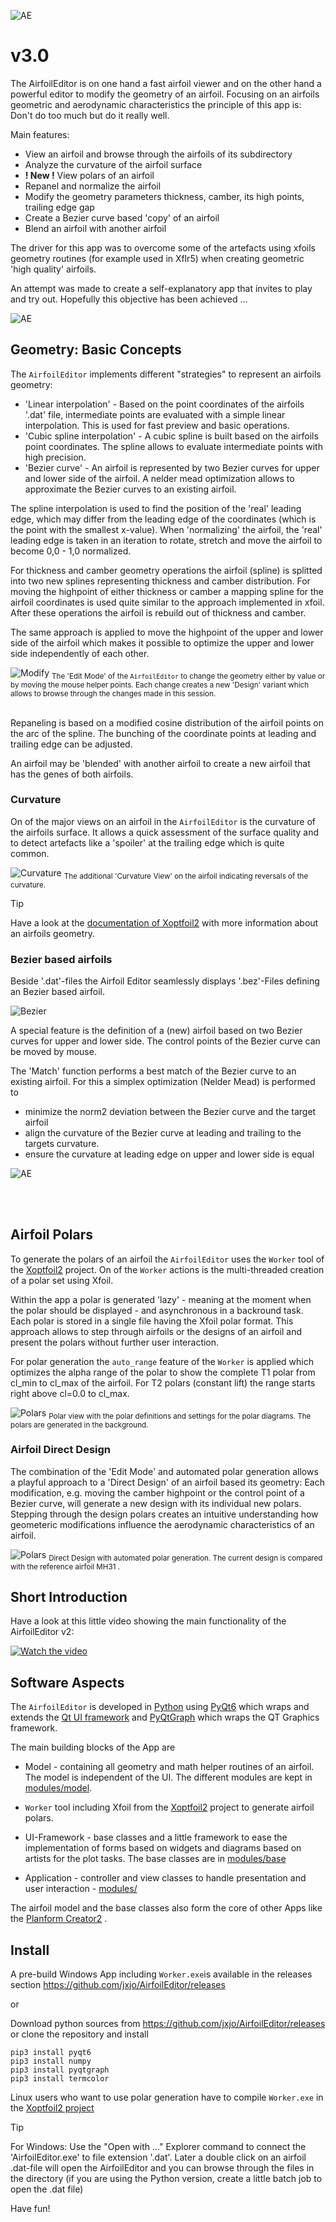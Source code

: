 ![AE](images/AirfoilEditor_logo.png "Screenshot of the AirfoilEditor ")

# v3.0


The AirfoilEditor is on one hand a fast airfoil viewer and on the other hand a powerful editor to modify the geometry of an airfoil. Focusing on an airfoils geometric and aerodynamic characteristics the principle of this app is: Don't do too much but do it really well.


Main features:  

* View an airfoil and browse through the airfoils of its subdirectory
* Analyze the curvature of the airfoil surface
* **! New !** View polars of an airfoil  
* Repanel and normalize the airfoil
* Modify the geometry parameters thickness, camber, its high points, trailing edge gap  
* Create a Bezier curve based 'copy' of an airfoil 
* Blend an airfoil with another airfoil 

The driver for this app was to overcome some of the artefacts using xfoils geometry routines (for example used in Xflr5) when creating geometric 'high quality' airfoils. 

An attempt was made to create a self-explanatory app that invites to play and try out. Hopefully this objective has been achieved ... 


![AE](images/AirfoilEditor_App.png "Screenshot of the AirfoilEditor ")


## Geometry: Basic Concepts

The `AirfoilEditor` implements different "strategies" to represent an airfoils geometry:

- 'Linear interpolation' -  Based on the point coordinates of the airfoils '.dat' file, intermediate points are evaluated with a simple linear interpolation. This is used for fast preview and basic operations.
- 'Cubic spline interpolation' - A cubic spline is built based on the airfoils point coordinates. The spline allows to evaluate intermediate points with high precision.
- 'Bezier curve' - An airfoil is represented by two Bezier curves for upper and lower side of the airfoil. A nelder mead optimization allows to approximate the Bezier curves to an existing airfoil.


The spline interpolation is used to find the position of the 'real' leading edge, which may differ from the leading edge of the coordinates (which is the point with the smallest x-value). When 'normalizing' the airfoil, the 'real' leading edge is taken in an iteration to rotate, stretch and move the airfoil to become 0,0 - 1,0 normalized.

For thickness and camber geometry operations the airfoil (spline) is splitted into two new splines representing thickness and camber distribution. For moving the highpoint of either thickness or camber a mapping spline for the airfoil coordinates is used quite similar to the approach implemented in xfoil. After these operations the airfoil is rebuild out of thickness and camber. 

The same approach is applied to move the highpoint of the upper and lower side of the airfoil which makes it possible to optimize the upper and lower side independently of each other.



![Modify](images/Modify.png "Screenshot of Modifying Airfoil")
<sub>The 'Edit Mode' of the `AirfoilEditor` to change the geometry either by value or by moving the mouse helper points. Each change creates a new 'Design' variant which allows to browse through the changes made in this session. </sub>
<br></br>

Repaneling is based on a modified cosine distribution of the airfoil points on the arc of the spline. The bunching of the coordinate points at leading and trailing edge can be adjusted. 

An airfoil may be 'blended' with another airfoil to create a new airfoil that has the genes of both airfoils.

### Curvature 

On of the major views on an airfoil in the `AirfoilEditor` is the curvature of the airfoils surface. It allows a quick assessment of the surface quality and to detect artefacts like a 'spoiler' at the trailing edge which is quite common. 


![Curvature](images/Curvature.png "Screenshot of Curvature")
<sub>The additional 'Curvature View' on the airfoil indicating reversals of the curvature. </sub>

> [!TIP]
Have a look at the [documentation of Xoptfoil2](https://jxjo.github.io/Xoptfoil2/docs/geometry) with more information about an airfoils geometry.  


### Bezier based airfoils 

Beside '.dat'-files the Airfoil Editor seamlessly displays '.bez'-Files defining an Bezier based airfoil. 

![Bezier](images/Bezier.png "Screenshot of Bezier curve definition")


A special feature is the definition of a (new) airfoil based on two Bezier curves for upper and lower side. The  control points of the Bezier curve can be moved by mouse.

The 'Match' function performs a best match of the Bezier curve to an existing airfoil. For this a simplex optimization (Nelder Mead) is performed to 
- minimize the norm2 deviation between the Bezier curve and the target airfoil
- align the curvature of the Bezier curve at leading and trailing to the targets curvature. 
- ensure the curvature at leading edge on upper and lower side is equal 


![AE](images/Match_Bezier.png "Screenshot of Bezier curve definition")

<!---
## Hicks-Henne based airfoils 

Hicks-Henne “bump” functions are applied to a base airfoil and add a linear combination of single-signed sine functions to deform its upper and lower surfaces to create a new airfoil shape.
They are used in the airfoil optimizer Xoptfoil2 as an alternative to Bezier curves to create new airfoil designs. 

The Airfoil Editor allows to visualize the Hicks-Henne functions which were applied to an airfoil. For this a special file format '.hicks' is used to interchange with Xoptfoil2.

![PC2](images/AirfoilEditor_Hicks-Henne.png "Screenshot of Hicks-Henne based airfoil")
<sup>Visualization of the Hicks-Henne bump functions, which were applied to the upper and lower side of the airfoil</sup>

-->
<br></br>

## Airfoil Polars

To generate the polars of an airfoil the `AirfoilEditor` uses the `Worker` tool of the [ Xoptfoil2](https://jxjo.github.io/Xoptfoil2) project. On of the `Worker` actions is the multi-threaded creation of a polar set using Xfoil.

Within the app a polar is generated 'lazy' - meaning at the moment when the polar should be displayed - and asynchronous in a backround task. Each polar is stored in a single file having the Xfoil polar format. This approach allows to step through airfoils or the designs of an airfoil and present the polars without further user interaction.

For polar generation the `auto_range` feature of the `Worker` is applied which optimizes the alpha range of the polar to show the complete T1 polar from cl_min to cl_max of the airfoil. For T2 polars (constant lift) the range starts right above cl=0.0 to cl_max.


![Polars](images/Polars.png "Screenshot of Polar Generation")
<sub>Polar view with the polar definitions and settings for the polar diagrams. The polars are generated in the background. </sub>

### Airfoil Direct Design 

The combination of the 'Edit Mode' and automated polar generation allows a playful approach to a 'Direct Design' of an airfoil based its geometry: Each modification, e.g. moving the camber highpoint or the control point of a Bezier curve, will generate a new design with its individual new polars. Stepping through the design polars creates an intuitive understanding how geometeric modifications influence the aerodynamic characteristics of an airfoil. 


![Polars](images/Polars_direct_design.png "Direct Design with polar gneration")
<sub>Direct Design with automated polar generation. The current design is compared with the reference airfoil MH31
. </sub>



## Short Introduction 

Have a look at this little video showing the main functionality of the AirfoilEditor v2:

[![Watch the video](https://img.youtube.com/vi/gkgPbVkOAcU/maxresdefault.jpg)](https://youtu.be/gkgPbVkOAcU)



## Software Aspects

The `AirfoilEditor` is developed in  [Python](https://www.python.org/) using [PyQt6](https://pypi.org/project/PyQt6/) which wraps and extends the [Qt UI framework](https://www.qt.io/product/framework) and [PyQtGraph](https://www.pyqtgraph.org/) which wraps the QT Graphics framework. 

The main building blocks of the App are
* Model - containing all geometry and math helper routines of an airfoil. The model is independent of the UI. The different modules are kept in [modules/model](modules/model).

*  `Worker` tool including Xfoil from the [ Xoptfoil2](https://jxjo.github.io/Xoptfoil2) project to generate airfoil polars.

* UI-Framework - base classes and a little framework to ease the implementation of forms based on widgets and diagrams based on artists for the plot tasks. The base classes are in [modules/base](modules/base) 

* Application - controller and view classes to handle presentation and user interaction - [modules/](modules/) 

The airfoil model and the base classes also form the core of other Apps like the [Planform Creator2](https://github.com/jxjo/PlanformCreator2) . 

##  Install

A pre-build Windows App including `Worker.exe`is available in the releases section https://github.com/jxjo/AirfoilEditor/releases  

or 

Download python sources from https://github.com/jxjo/AirfoilEditor/releases or clone the repository and install 

```
pip3 install pyqt6
pip3 install numpy
pip3 install pyqtgraph 
pip3 install termcolor

```

Linux users who want to use polar generation have to compile `Worker.exe` in the [ Xoptfoil2 project](https://jxjo.github.io/Xoptfoil2) 

> [!TIP]
 For Windows: Use the "Open with ..." Explorer command to connect the 'AirfoilEditor.exe' to file extension '.dat'. Later a double click on an airfoil .dat-file will open the AirfoilEditor and you can browse through the files in the directory (if you are using the Python version, create a little batch job to open the .dat file)  


Have fun!
